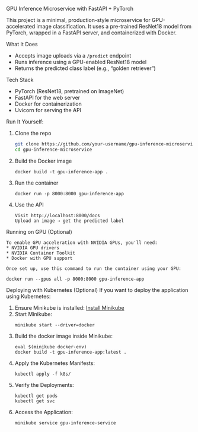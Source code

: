 GPU Inference Microservice with FastAPI + PyTorch

This project is a minimal, production-style microservice for GPU-accelerated image classification. 
It uses a pre-trained ResNet18 model from PyTorch, wrapped in a FastAPI server, and containerized with Docker.

What It Does

- Accepts image uploads via a `/predict` endpoint
- Runs inference using a GPU-enabled ResNet18 model
- Returns the predicted class label (e.g., “golden retriever”)

Tech Stack 
- PyTorch (ResNet18, pretrained on ImageNet)
- FastAPI for the web server
- Docker for containerization
- Uvicorn for serving the API


Run It Yourself:

1. Clone the repo
   ```bash
   git clone https://github.com/your-username/gpu-inference-microservice.git
   cd gpu-inference-microservice
   ```

2. Build the Docker image
   ```
   docker build -t gpu-inference-app .
   ```
3. Run the container
   ```
   docker run -p 8000:8000 gpu-inference-app
   ```
4. Use the API
   ```
   Visit http://localhost:8000/docs
   Upload an image → get the predicted label
   ```

Running on GPU (Optional) 
   ```
   To enable GPU acceleration with NVIDIA GPUs, you'll need:
   * NVIDIA GPU drivers
   * NVIDIA Container Toolkit
   * Docker with GPU support

   Once set up, use this command to run the container using your GPU:

   docker run --gpus all -p 8000:8000 gpu-inference-app
   ```
Deploying with Kubernetes (Optional) 
If you want to deploy the application using Kubernetes: 

1. Ensure Minikube is installed:
   [Install Minikube](https://minikube.sigs.k8s.io/docs/start/?arch=%2Fwindows%2Fx86-64%2Fstable%2F.exe+download)
2. Start Minikube:
   ```
   minikube start --driver=docker
   ```
3. Build the docker image inside Minikube:
   ```
   eval $(minikube docker-env)
   docker build -t gpu-inference-app:latest .
   ```
4. Apply the Kubernetes Manifests:
   ```
   kubectl apply -f k8s/
   ```
5. Verify the Deployments:
   ```
   kubectl get pods
   kubectl get svc
   ```
6. Access the Application:
   ```
   minikube service gpu-inference-service
   ```
   
   
